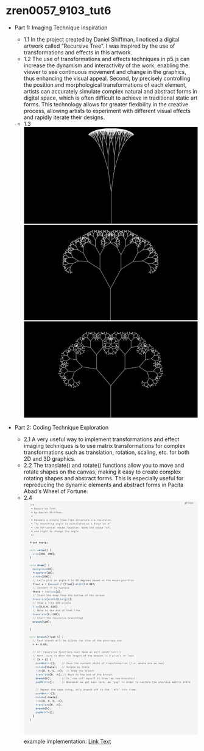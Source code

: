 # zren0057_9103_tut6

- Part 1: Imaging Technique Inspiration
    - 1.1
    In the project created by Daniel Shiffman, I noticed a digital artwork called “Recursive Tree”. 
    I was inspired by the use of transformations and effects in this artwork.
    - 1.2
    The use of transformations and effects techniques in p5.js can increase the dynamism and interactivity of the work, enabling the viewer to see continuous movement and change in the graphics, thus enhancing the visual appeal. Second, by precisely controlling the position and morphological transformations of each element, artists can accurately simulate complex natural and abstract forms in digital space, which is often difficult to achieve in traditional static art forms. This technology allows for greater flexibility in the creative process, allowing artists to experiment with different visual effects and rapidly iterate their designs.
    - 1.3
    ![Recursive Tree 1](readmeImages/Tree1.jpg)
    ![Recursive Tree 2](readmeImages/Tree2.jpg)
    ![Recursive Tree 3](readmeImages/Tree3.jpg)


- Part 2: Coding Technique Exploration
    - 2.1
    A very useful way to implement transformations and effect imaging techniques is to use matrix transformations for complex transformations such as translation, rotation, scaling, etc. for both 2D and 3D graphics.
    - 2.2
    The translate() and rotate() functions allow you to move and rotate shapes on the canvas, making it easy to create complex rotating shapes and abstract forms. This is especially useful for reproducing the dynamic elements and abstract forms in Pacita Abad's Wheel of Fortune.
    - 2.4
    ![code sreeenshot](readmeImages/code%20screenshot.jpg)
    example implementation:
    [Link Text](https://processing.org/examples/tree.html)
